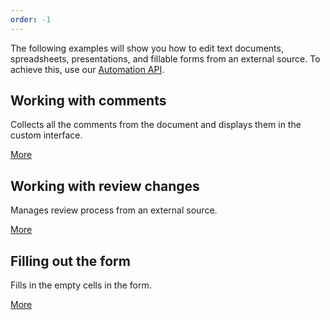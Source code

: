 ```yaml
---
order: -1
---
```


The following examples will show you how to edit text documents, spreadsheets, presentations, and fillable forms from an external source. To achieve this, use our [Automation API](../../Usage%20API/Automation%20API/index.md).

## Working with comments

Collects all the comments from the document and displays them in the custom interface.

[More](Working%20with%20comments/index.md)

## Working with review changes

Manages review process from an external source.

[More](Working%20with%20review%20changes/index.md)

## Filling out the form

Fills in the empty cells in the form.

[More](Filling%20out%20the%20form/index.md)
